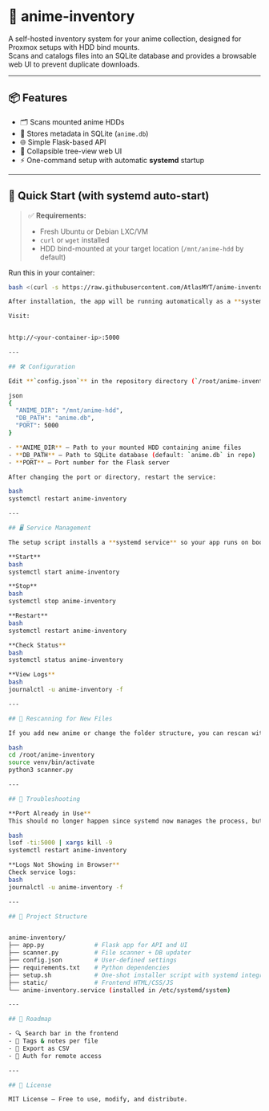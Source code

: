 # 🎌 anime-inventory

A self-hosted inventory system for your anime collection, designed for Proxmox setups with HDD bind mounts.  
Scans and catalogs files into an SQLite database and provides a browsable web UI to prevent duplicate downloads.

---

## 📦 Features

- 🗂️ Scans mounted anime HDDs
- 🧠 Stores metadata in SQLite (`anime.db`)
- 🌐 Simple Flask-based API
- 🧭 Collapsible tree-view web UI
- ⚡ One-command setup with automatic **systemd** startup

---

## 🚀 Quick Start (with systemd auto-start)

> ✅ **Requirements:**  
> - Fresh Ubuntu or Debian LXC/VM  
> - `curl` or `wget` installed  
> - HDD bind-mounted at your target location (`/mnt/anime-hdd` by default)

Run this in your container:

```bash
bash <(curl -s https://raw.githubusercontent.com/AtlasMYT/anime-inventory/main/setup.sh)

After installation, the app will be running automatically as a **systemd service**.

Visit:


http://<your-container-ip>:5000

---

## 🛠️ Configuration

Edit **`config.json`** in the repository directory (`/root/anime-inventory/config.json`):

json
{
  "ANIME_DIR": "/mnt/anime-hdd",
  "DB_PATH": "anime.db",
  "PORT": 5000
}

- **ANIME_DIR** – Path to your mounted HDD containing anime files  
- **DB_PATH** – Path to SQLite database (default: `anime.db` in repo)  
- **PORT** – Port number for the Flask server  

After changing the port or directory, restart the service:

bash
systemctl restart anime-inventory

---

## 🖥️ Service Management

The setup script installs a **systemd service** so your app runs on boot.

**Start**
bash
systemctl start anime-inventory

**Stop**
bash
systemctl stop anime-inventory

**Restart**
bash
systemctl restart anime-inventory

**Check Status**
bash
systemctl status anime-inventory

**View Logs**
bash
journalctl -u anime-inventory -f

---

## 🔄 Rescanning for New Files

If you add new anime or change the folder structure, you can rescan without restarting:

bash
cd /root/anime-inventory
source venv/bin/activate
python3 scanner.py

---

## 🧰 Troubleshooting

**Port Already in Use**  
This should no longer happen since systemd now manages the process, but if it does:

bash
lsof -ti:5000 | xargs kill -9
systemctl restart anime-inventory

**Logs Not Showing in Browser**  
Check service logs:
bash
journalctl -u anime-inventory -f

---

## 📁 Project Structure


anime-inventory/
├── app.py              # Flask app for API and UI
├── scanner.py          # File scanner + DB updater
├── config.json         # User-defined settings
├── requirements.txt    # Python dependencies
├── setup.sh            # One-shot installer script with systemd integration
├── static/             # Frontend HTML/CSS/JS
└── anime-inventory.service (installed in /etc/systemd/system)

---

## 🧩 Roadmap

- 🔍 Search bar in the frontend
- 📝 Tags & notes per file
- 🧾 Export as CSV
- 🔐 Auth for remote access

---

## 🧼 License

MIT License – Free to use, modify, and distribute.
